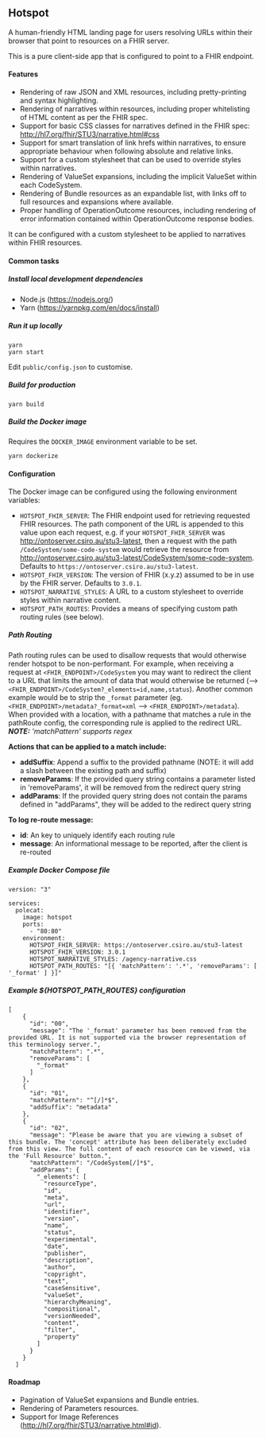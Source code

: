 ## Hotspot

A human-friendly HTML landing page for users resolving URLs within their browser that point to resources on a FHIR server.

This is a pure client-side app that is configured to point to a FHIR endpoint.

#### Features

* Rendering of raw JSON and XML resources, including pretty-printing and syntax highlighting.
* Rendering of narratives within resources, including proper whitelisting of HTML content as per the FHIR spec.
* Support for basic CSS classes for narratives defined in the FHIR spec: http://hl7.org/fhir/STU3/narrative.html#css
* Support for smart translation of link hrefs within narratives, to ensure appropriate behaviour when following absolute and relative links.
* Support for a custom stylesheet that can be used to override styles within narratives.
* Rendering of ValueSet expansions, including the implicit ValueSet within each CodeSystem.
* Rendering of Bundle resources as an expandable list, with links off to full resources and expansions where available.
* Proper handling of OperationOutcome resources, including rendering of error information contained within OperationOutcome response bodies.

It can be configured with a custom stylesheet to be applied to narratives within FHIR resources.

#### Common tasks

##### Install local development dependencies

* Node.js (https://nodejs.org/)
* Yarn (https://yarnpkg.com/en/docs/install)

##### Run it up locally

```
yarn
yarn start
```

Edit `public/config.json` to customise.

##### Build for production

```
yarn build
```

##### Build the Docker image

Requires the `DOCKER_IMAGE` environment variable to be set.

```
yarn dockerize
```

#### Configuration

The Docker image can be configured using the following environment variables:

* `HOTSPOT_FHIR_SERVER`: The FHIR endpoint used for retrieving requested FHIR resources.
  The path component of the URL is appended to this value upon each request, e.g.
  if your `HOTSPOT_FHIR_SERVER` was http://ontoserver.csiro.au/stu3-latest, then a request
  with the path `/CodeSystem/some-code-system` would retrieve the resource from
  http://ontoserver.csiro.au/stu3-latest/CodeSystem/some-code-system. Defaults to `https://ontoserver.csiro.au/stu3-latest`.
* `HOTSPOT_FHIR_VERSION`: The version of FHIR (x.y.z) assumed to be in use by the FHIR server. Defaults to `3.0.1`.
* `HOTSPOT_NARRATIVE_STYLES`: A URL to a custom stylesheet to override styles within
  narrative content.
* `HOTSPOT_PATH_ROUTES`: Provides a means of specifying custom path routing rules (see below).
 
##### Path Routing
 
Path routing rules can be used to disallow requests that would otherwise render hotspot to be 
non-performant. For example, when receiving a request at `<FHIR_ENDPOINT>/CodeSystem` 
you may want to redirect the client to a URL that limits the amount of data that 
would otherwise be returned (--> `<FHIR_ENDPOINT>/CodeSystem?_elements=id,name,status`).
Another common example would be to strip the `_format` parameter 
(eg. `<FHIR_ENDPOINT>/metadata?_format=xml` --> `<FHIR_ENDPOINT>/metadata`).
When provided with a location, with a pathname that matches a rule in the pathRoute 
config, the corresponding rule is applied to the redirect URL.
_**NOTE:** 'matchPattern' supports regex_  
  
**Actions that can be applied to a match include:**

  * **addSuffix**: Append a suffix to the provided pathname (NOTE: it will add a slash between the existing path and suffix)
  * **removeParams**: If the provided query string contains a parameter listed in 'removeParams', it will be removed from the redirect query string
  * **addParams**: If the provided query string does not contain the params defined in "addParams", they will be added to the redirect query string    

**To log re-route message:**

  * **id**: An key to uniquely identify each routing rule
  * **message**: An informational message to be reported, after the client is re-routed

##### Example Docker Compose file

```
version: "3"

services:
  polecat:
    image: hotspot
    ports:
      - "80:80"
    environment:
      HOTSPOT_FHIR_SERVER: https://ontoserver.csiro.au/stu3-latest
      HOTSPOT_FHIR_VERSION: 3.0.1
      HOTSPOT_NARRATIVE_STYLES: /agency-narrative.css
      HOTSPOT_PATH_ROUTES: "[{ 'matchPattern': '.*', 'removeParams': [ '_format' ] }]"
```

##### Example ${HOTSPOT_PATH_ROUTES} configuration
```
[
    {
      "id": "00",
      "message": "The '_format' parameter has been removed from the provided URL. It is not supported via the browser representation of this terminology server.",
      "matchPattern": ".*",
      "removeParams": [
        "_format"
      ]
    },
    {
      "id": "01",
      "matchPattern": "^[/]*$",
      "addSuffix": "metadata"
    },
    {
      "id": "02",
      "message": "Please be aware that you are viewing a subset of this bundle. The 'concept' attribute has been deliberately excluded from this view. The full content of each resource can be viewed, via the 'Full Resource' button.",
      "matchPattern": "/CodeSystem[/]*$",
      "addParams": {
        "_elements": [
          "resourceType",
          "id",
          "meta",
          "url",
          "identifier",
          "version",
          "name",
          "status",
          "experimental",
          "date",
          "publisher",
          "description",
          "author",
          "copyright",
          "text",
          "caseSensitive",
          "valueSet",
          "hierarchyMeaning",
          "compositional",
          "versionNeeded",
          "content",
          "filter",
          "property"
        ]
      }
    }
  ]
```

#### Roadmap

* Pagination of ValueSet expansions and Bundle entries.
* Rendering of Parameters resources.
* Support for Image References (http://hl7.org/fhir/STU3/narrative.html#id).
